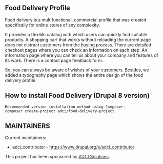 Food Delivery Profile
------------

Food delivery is a multifunctional, commercial profile that was created specifically for online stores of any complexity.

It provides a flexible catalog with which users can quickly find suitable products. A shopping cart that works without reloading the current page does not distract customers from the buying process. There are detailed checkout pages where you can check an information on each step. An information page where you can tell us about your company and features of its work. There is a contact page feedback form.

So, you can always be aware of wishes of your customers. Besides, we added a typography page which shows the entire design of the food delivery profile.

How to install Food Delivery (Drupal 8 version)
------------

    Recommended version installation method using Composer:
    composer create-project adci/food-delivery-project 

MAINTAINERS
-----------

Current maintainers:
 * adci_contributor - https://www.drupal.org/u/adci_contributor

This project has been sponsored by [ADCI Solutions](https://www.adcisolutions.com/).
